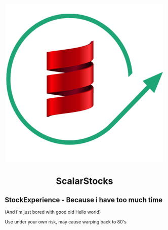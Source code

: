 <p align="center">
<img src="https://github.com/BinarySoftware/ScalarStocks/blob/master/icon.png" style="margin: 0 auto;">
</p>

<h1 align="center">ScalarStocks</h1>

## StockExperience - Because i have too much time
(And i'm just bored with good old Hello world)

Use under your own risk, may cause warping back to 80's

